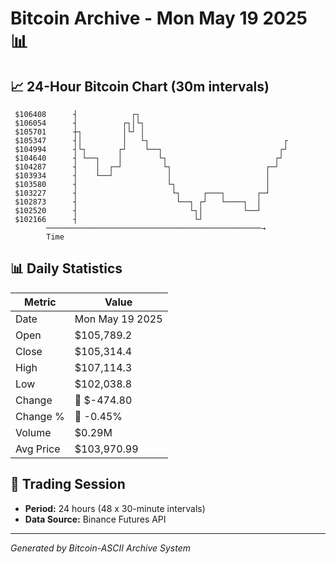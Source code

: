# Bitcoin Archive - Mon May 19 2025 📊

## 📈 24-Hour Bitcoin Chart (30m intervals)

```
 $106408      ┤            ┌┐                                  
 $106054      ┤          ┌┐│└┐                                 
 $105701      ┼┐         │└┘ │                                 
 $105347      ┤│         │   └┐                              ┌ 
 $104994      ┤└┐       ┌┘    └──┐                          ┌┘ 
 $104640      ┤ └──┐    │        └┐                        ┌┘  
 $104287      ┤    │  ┌─┘         └┐                     ┌─┘   
 $103934      ┤    └──┘            │                     │     
 $103580      ┤                    └┐                    │     
 $103227      ┤                     └┐     ┌───┐       ┌─┘     
 $102873      ┤                      └──┐ ┌┘   └────┐  │       
 $102520      ┤                         └┐│         └──┘       
 $102166      ┤                          └┘                    
        ────────────────────────────────────────────────→
        Time
```

## 📊 Daily Statistics

| Metric | Value |
|--------|-------|
| Date | Mon May 19 2025 |
| Open | $105,789.2 |
| Close | $105,314.4 |
| High | $107,114.3 |
| Low | $102,038.8 |
| Change | 🔴 $-474.80 |
| Change % | 🔴 -0.45% |
| Volume | $0.29M |
| Avg Price | $103,970.99 |

## 📅 Trading Session

- **Period:** 24 hours (48 x 30-minute intervals)
- **Data Source:** Binance Futures API

---
*Generated by Bitcoin-ASCII Archive System*
